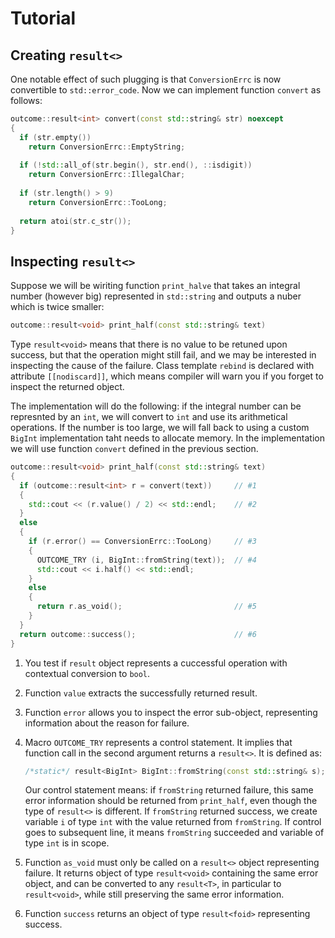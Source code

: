 # Tutorial



## Creating `result<>`

One notable effect of such plugging is that `ConversionErrc` is now convertible to `std::error_code`.
Now we can implement function `convert` as follows: 

```c++
outcome::result<int> convert(const std::string& str) noexcept
{
  if (str.empty())
    return ConversionErrc::EmptyString;
    
  if (!std::all_of(str.begin(), str.end(), ::isdigit))
    return ConversionErrc::IllegalChar;
    
  if (str.length() > 9)
    return ConversionErrc::TooLong;
  
  return atoi(str.c_str());
}
```

## Inspecting `result<>`

Suppose we will be wiriting function `print_halve` that takes an integral number (however big) represented in `std::string` and outputs a nuber which is twice smaller:


```c++
outcome::result<void> print_half(const std::string& text)
```

Type `result<void>` means that there is no value to be retuned upon success, but that the operation might still fail, and we may be interested in inspecting the cause of the failure. Class template `rebind` is declared with attribute `[[nodiscard]]`, which means compiler will warn you if you forget to inspect the returned object.

The implementation will do the following: if the integral number can be represnted by an `int`, we will convert to `int` and use its arithmetical operations. If the number is too large, we will fall back to using a custom `BigInt` implementation taht needs to allocate memory. In the implementation we will use function `convert` defined in the previous section.

```c++
outcome::result<void> print_half(const std::string& text)
{
  if (outcome::result<int> r = convert(text))     // #1
  {
    std::cout << (r.value() / 2) << std::endl;    // #2
  }
  else
  {
    if (r.error() == ConversionErrc::TooLong)     // #3
    {
      OUTCOME_TRY (i, BigInt::fromString(text));  // #4
      std::cout << i.half() << std::endl; 
    }
    else
    {
      return r.as_void();                         // #5
    }
  }
  return outcome::success();                      // #6
}
```

1. You test if `result` object represents a cuccessful operation with contextual conversion to `bool`.
2. Function `value` extracts the successfully returned result.
3. Function `error` allows you to inspect the error sub-object, representing information about the reason for failure.
4. Macro `OUTCOME_TRY` represents a control statement. It implies that function call in the second argument returns a `result<>`. It is defined as:

   ```c++
   /*static*/ result<BigInt> BigInt::fromString(const std::string& s);
   ```

   Our control statement means: if `fromString` returned failure, this same error information should be returned from `print_half`, even though the type of `result<>` is different. If `fromString` returned success, we create  variable `i` of type `int` with the value returned from `fromString`. If control goes to subsequent line, it means `fromString` succeeded and variable of type `int` is in scope.

5. Function `as_void` must only be called on  a `result<>` object representing failure. It returns object of type `result<void>` containing the same error object, and can be converted to any `result<T>`, in particular to `result<void>`, while still preserving the same error information.
6. Function `success` returns an object of type `result<foid>` representing success.
